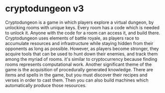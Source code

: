 # cryptodungeon v3
Cryptodungeon is a game in which players explore a virtual dungeon, by unlocking rooms with unique keys.  Every room has a code which is needed to unlock it.  Anyone with the code for a room can access it, and build there.  Cryptodungeon uses elements of battle royale, as players race to accumulate resources and infrastructure while staying hidden from their opponents as long as possible.  However, as players become stronger, they acquire tools that can be used to hunt down their enemies, and track them among the myriad of rooms.
it's similar to cryptocurrency because finding rooms represents computational work. Another significant theme of the game is the acquisition of procedurally generated knowledge. There are items and spells in the game, but you must discover their recipes and verses in order to cast them.  Then you can also build machines which automatically produce those resources.
